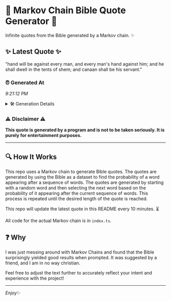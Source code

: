 # 📖 Markov Chain Bible Quote Generator 📖

Infinite quotes from the Bible generated by a Markov chain. ✨

## ✨ Latest Quote ✨
"hand will be against every man, and every man's hand against him; and he shall dwell in the tents of shem; and canaan shall be his servant."

### ⏰ Generated At
*9:21:12 PM*

<details>
    <summary>🛠️ Generation Details</summary>
    <p>
        <strong>🌱 Seed:</strong> hand<br>
        <strong>🔄 Iterations:</strong> 26<br>
        <strong>📜 Context History:</strong><br>[ hand ]: will<br>[ hand, will ]: be<br>[ hand, will, be ]: against<br>[ hand, will, be, against ]: every<br>[ hand, will, be, against, every ]: man,<br>[ hand, will, be, against, every, man, ]: and<br>[ will, be, against, every, man,, and ]: every<br>[ be, against, every, man,, and, every ]: man's<br>[ against, every, man,, and, every, man's ]: hand<br>[ every, man,, and, every, man's, hand ]: against<br>[ man,, and, every, man's, hand, against ]: him;<br>[ and, every, man's, hand, against, him; ]: and<br>[ every, man's, hand, against, him;, and ]: he<br>[ man's, hand, against, him;, and, he ]: shall<br>[ hand, against, him;, and, he, shall ]: dwell<br>[ against, him;, and, he, shall, dwell ]: in<br>[ him;, and, he, shall, dwell, in ]: the<br>[ and, he, shall, dwell, in, the ]: tents<br>[ he, shall, dwell, in, the, tents ]: of<br>[ shall, dwell, in, the, tents, of ]: shem;<br>[ dwell, in, the, tents, of, shem; ]: and<br>[ in, the, tents, of, shem;, and ]: canaan<br>[ the, tents, of, shem;, and, canaan ]: shall<br>[ tents, of, shem;, and, canaan, shall ]: be<br>[ of, shem;, and, canaan, shall, be ]: his<br>[ shem;, and, canaan, shall, be, his ]: servant.<br>
    </p>
</details>

### ⚠️ Disclaimer ⚠️
**This quote is generated by a program and is not to be taken seriously. It is purely for entertainment purposes.**

---

## 🔍 How It Works

This repo uses a Markov chain to generate Bible quotes. The quotes are generated by using the Bible as a dataset to find the probability of a word appearing after a sequence of words. The quotes are generated by starting with a random word and then selecting the next word based on the probability of it appearing after the current sequence of words. This process is repeated until the desired length of the quote is reached.

This repo will update the latest quote in this README every 10 minutes. ⏳

All code for the actual Markov chain is in `index.ts`.

## ❓ Why

I was just messing around with Markov Chains and found that the Bible surprisingly yielded good results when prompted. 
It was suggested by a friend, and I am in no way christian.

Feel free to adjust the text further to accurately reflect your intent and experience with the project!

---

*Enjoy*✨
